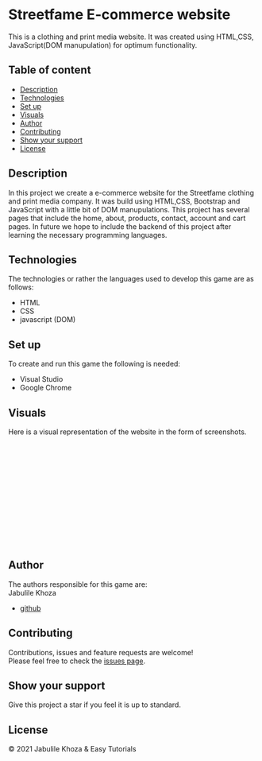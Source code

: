 # Streetfame E-commerce website
This is a clothing and print media website. It was created using HTML,CSS, JavaScript(DOM manupulation) for optimum functionality.
 ## Table of content
 * [Description](#game-rules)
 * [Technologies](#technologies)
 * [Set up](#set-up)
 * [Visuals](#visuals)
 * [Author](#author)
 * [Contributing](#contributing)
 * [Show your support](#show-your-support)
 * [License](#license)
 ## Description
In this project we create a e-commerce website for the Streetfame clothing and print media company.
It was build using HTML,CSS, Bootstrap and JavaScript with a little bit of DOM manupulations.
This project has several pages that include the home, about, products, contact, account and cart pages.
In future we hope to include the backend of this project after learning the necessary programming languages.

 
 ## Technologies
 The technologies or rather the languages used to develop this game are as follows:
 * HTML
 * CSS
 * javascript (DOM)
 

 
 ## Set up
 To create and run this game the following is needed:
 * Visual Studio
 * Google Chrome
 
 ## Visuals
 Here is a visual representation of the website in the form of screenshots.

  ![]()<br/><br/>
  ![]()<br/><br/>
  ![]()<br/><br/>
  ![]()<br/><br/>
  ![]()<br/><br/>
  ![]()<br/><br/>
  ![]()<br/><br/>
  ![]()<br/><br/>
  ![]()<br/><br/>
  ![]()<br/><br/>
  ![]()<br/><br/>
  ![]()<br/><br/>
  ![]()
 
 ## Author
 The authors responsible for this game are:<br/>
 Jabulile Khoza
 * [github](https://github.com/Jabulile96)
 
 ## Contributing
 Contributions, issues and feature requests are welcome!<br/>
 Please feel free to check the [issues page]().
 
 ## Show your support
 Give this project a star if you feel it is up to standard.
 
 ## License
 &copy; 2021 Jabulile Khoza & Easy Tutorials<br/>
